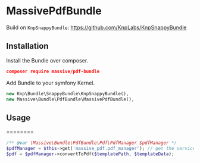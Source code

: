 MassivePdfBundle
================

Build on `KnpSnappyBundle`: https://github.com/KnpLabs/KnpSnappyBundle

## Installation

Install the Bundle over composer.

``` json
composer require massive/pdf-bundle
```

Add Bundle to your symfony Kernel.

``` php
new Knp\Bundle\SnappyBundle\KnpSnappyBundle(),
new Massive\Bundle\PdfBundle\MassivePdfBundle(),
```

## Usage
========

``` php
/** @var \Massive\Bundle\PdfBundle\Pdf\PdfManager $pdfManager */
$pdfManager = $this->get('massive_pdf.pdf_manager'); // get the service or inject it in your services configuration
$pdf = $pdfManager->convertToPdf($templatePath, $templateData);
```
